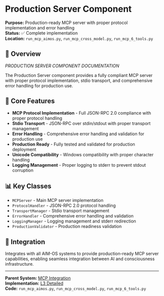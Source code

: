 # Production Server Component

**Purpose:** Production-ready MCP server with proper protocol implementation and error handling  
**Status:** ✅ Complete implementation  
**Location:** `run_mcp_aimos.py`, `run_mcp_cross_model.py`, `run_mcp_6_tools.py`  

## 🎯 **Overview**

_PRODUCTION SERVER COMPONENT DOCUMENTATION_

The Production Server component provides a fully compliant MCP server with proper protocol implementation, stdio transport, and comprehensive error handling for production use.

## 🔧 **Core Features**

- **MCP Protocol Implementation** - Full JSON-RPC 2.0 compliance with proper protocol handling
- **Stdio Transport** - JSON-RPC over stdin/stdout with proper transport management
- **Error Handling** - Comprehensive error handling and validation for production use
- **Production Ready** - Fully tested and validated for production deployment
- **Unicode Compatibility** - Windows compatibility with proper character handling
- **Logging Management** - Proper logging to stderr to prevent stdout corruption

## 📊 **Key Classes**

- `MCPServer` - Main MCP server implementation
- `ProtocolHandler` - JSON-RPC 2.0 protocol handling
- `TransportManager` - Stdio transport management
- `ErrorHandler` - Comprehensive error handling and validation
- `LoggingManager` - Logging management and stderr redirection
- `ProductionValidator` - Production readiness validation

## 🔄 **Integration**

Integrates with all AIM-OS systems to provide production-ready MCP server capabilities, enabling seamless integration between AI and consciousness infrastructure.

---

**Parent System:** [MCP Integration](../../README.md)  
**Implementation:** [L3 Detailed](../../L3_detailed.md)  
**Code:** `run_mcp_aimos.py`, `run_mcp_cross_model.py`, `run_mcp_6_tools.py`
